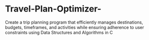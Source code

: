 # Travel-Plan-Optimizer-
 Create a trip planning program that efficiently manages destinations, budgets, timeframes, and activities while ensuring adherence to user constraints using Data Structures and Algorithms in C
